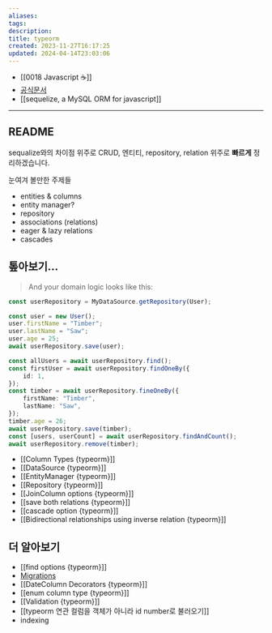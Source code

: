 ```yaml
---
aliases: 
tags: 
description:
title: typeorm
created: 2023-11-27T16:17:25
updated: 2024-04-14T23:03:06
---
```

- [[0018 Javascript ☕️]]
- [공식문서](https://typeorm.io/)
- [[sequelize, a MySQL ORM for javascript]]
___

## README

sequalize와의 차이점 위주로 CRUD, 엔티티, repository, relation 위주로 **빠르게** 정리하겠습니다.

눈여겨 볼만한 주제들

- entities & columns
- entity manager?
- repository
- associations (relations)
- eager & lazy relations
- cascades

## 톺아보기...

> And your domain logic looks like this:

```ts
const userRepository = MyDataSource.getRepository(User);

const user = new User();
user.firstName = "Timber";
user.lastName = "Saw";
user.age = 25;
await userRepository.save(user);

const allUsers = await userRepository.find();
const firstUser = await userRepository.findOneBy({
	id: 1,
});
const timber = await userRepository.fineOneBy({
	firstName: "Timber",
	lastName: "Saw",
});
timber.age = 26;
await userRepository.save(timber);
const [users, userCount] = await userRepository.findAndCount();
await userRepository.remove(timber);
```

- [[Column Types {typeorm}]]
- [[DataSource {typeorm}]]
- [[EntityManager {typeorm}]]
- [[Repository {typeorm}]]
- [[JoinColumn options {typeorm}]]
- [[save both relations {typeorm}]]
- [[cascade option {typeorm}]]
- [[Bidirectional relationships using inverse relation {typeorm}]]

## 더 알아보기

- [[find options {typeorm}]]
- [Migrations](https://docs.nestjs.com/techniques/database#multiple-databases)
- [[DateColumn Decorators {typeorm}]]
- [[enum column type {typeorm}]]
- [[Validation {typeorm}]]
- [[typeorm 연관 컬럼을 객체가 아니라 id number로 불러오기]]
- indexing
